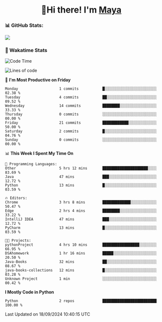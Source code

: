  <h1 align="center">👋Hi there! I'm <a href="https://liumyblog.cn">Maya</a></h1>

### 📊 GitHub Stats:
<p href="https://github.com/anuraghazra/github-readme-stats">
<img align="left" src="https://github-readme-stats.vercel.app/api?username=liumy-lay&show_icons=true&title_color=ffffff&icon_color=ffffff&text_color=ffffff&bg_color=D80835&hide_title=true" />
</p>
<br clear="left"/>

### 🚀 Wakatime Stats
<!--START_SECTION:waka-->
![Code Time](http://img.shields.io/badge/Code%20Time-95%20hrs%2030%20mins-blue)

![Lines of code](https://img.shields.io/badge/From%20Hello%20World%20I%27ve%20Written-0%20lines%20of%20code-blue)

📅 **I'm Most Productive on Friday** 

```text
Monday                   1 commits           █░░░░░░░░░░░░░░░░░░░░░░░░   02.38 % 
Tuesday                  4 commits           ██░░░░░░░░░░░░░░░░░░░░░░░   09.52 % 
Wednesday                14 commits          ████████░░░░░░░░░░░░░░░░░   33.33 % 
Thursday                 0 commits           ░░░░░░░░░░░░░░░░░░░░░░░░░   00.00 % 
Friday                   21 commits          ████████████░░░░░░░░░░░░░   50.00 % 
Saturday                 2 commits           █░░░░░░░░░░░░░░░░░░░░░░░░   04.76 % 
Sunday                   0 commits           ░░░░░░░░░░░░░░░░░░░░░░░░░   00.00 % 
```


📊 **This Week I Spent My Time On** 

```text
💬 Programming Languages: 
Other                    5 hrs 12 mins       █████████████████████░░░░   83.69 % 
Java                     47 mins             ███░░░░░░░░░░░░░░░░░░░░░░   12.72 % 
Python                   13 mins             █░░░░░░░░░░░░░░░░░░░░░░░░   03.59 % 

🔥 Editors: 
Chrome                   3 hrs 8 mins        █████████████░░░░░░░░░░░░   50.47 % 
Edge                     2 hrs 4 mins        ████████░░░░░░░░░░░░░░░░░   33.22 % 
IntelliJ IDEA            47 mins             ███░░░░░░░░░░░░░░░░░░░░░░   12.72 % 
PyCharm                  13 mins             █░░░░░░░░░░░░░░░░░░░░░░░░   03.59 % 

🐱‍💻 Projects: 
pythonProject            4 hrs 10 mins       █████████████████░░░░░░░░   66.95 % 
DSAhomework              1 hr 16 mins        █████░░░░░░░░░░░░░░░░░░░░   20.50 % 
Java-Books               32 mins             ██░░░░░░░░░░░░░░░░░░░░░░░   08.67 % 
java-books-collections   12 mins             █░░░░░░░░░░░░░░░░░░░░░░░░   03.28 % 
Unknown Project          1 min               ░░░░░░░░░░░░░░░░░░░░░░░░░   00.42 % 
```

**I Mostly Code in Python** 

```text
Python                   2 repos             █████████████████████████   100.00 % 
```




 Last Updated on 18/09/2024 10:40:15 UTC
<!--END_SECTION:waka-->
